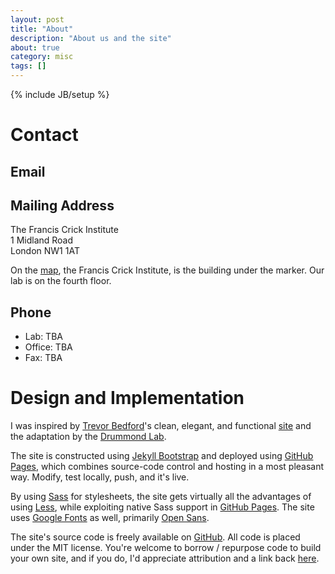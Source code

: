 ```yaml
---
layout: post
title: "About"
description: "About us and the site"
about: true
category: misc
tags: []
---
```

{% include JB/setup %}

<a name="contact"></a>

# Contact

## Email

[mail]:(mailto:fabian_froehlich@hms.harvard.edu)

## Mailing Address
The Francis Crick Institute<br/>
1 Midland Road<br/>
London NW1 1AT

On the [map], the Francis Crick Institute, is the building under the marker. Our lab is on the fourth floor.

[map]: https://www.google.co.uk/maps/place/Francis+Crick+Institute/@51.5316498,-0.1287455,15z/data=!4m12!1m6!3m5!1s0x0:0xb8647f199e3caae7!2sFrancis+Crick+Institute!8m2!3d51.5316498!4d-0.1287455!3m4!1s0x0:0xb8647f199e3caae7!8m2!3d51.5316498!4d-0.1287455


## Phone
* Lab: TBA
* Office: TBA
* Fax: TBA

<a name="design"></a>

# Design and Implementation

I was inspired by [Trevor Bedford]'s clean, elegant, and functional [site][1] and the adaptation by the [Drummond Lab].

The site is constructed using [Jekyll Bootstrap] and deployed using [GitHub Pages], which combines source-code control and hosting in a most pleasant way. Modify, test locally, push, and it's live.

By using [Sass] for stylesheets, the site gets virtually all the advantages of using [Less], while exploiting native Sass support in [GitHub Pages]. The site uses [Google Fonts] as well, primarily [Open Sans].

The site's source code is freely available on [GitHub]. All code is placed under the MIT license. You're welcome to borrow / repurpose code to build your own site, and if you do, I'd appreciate attribution and a link back [here](http://frohlichlab.com/about.html).

[Trevor Bedford]: http://bedford.io/team/trevor-bedford/
[1]: http://bedford.io
[public]: http://bedford.io/misc/about/
[Jekyll Bootstrap]: http://jekyllbootstrap.com
[GitHub Pages]: https://pages.github.com/
[GitHub]: http://github.com/
[Less]: http://lesscss.org/
[Sass]: http://sass-lang.com/
[Google Fonts]: http://www.google.com/fonts
[Open Sans]: https://www.google.com/fonts/specimen/Open+Sans
[Drummond Lab]: http://drummondlab.org/about.html
